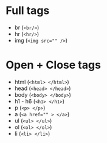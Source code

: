 # Full tags
* br (`<br/>`)
* hr (`<hr/>`)
* img (`<img src="" />`)



# Open + Close tags
* html (`<html> </html>`)
* head (`<head> </head>`)
* body (`<body> </body>`)
* h1 - h6 (`<h1> </h1>`)
* p (`<p> </p>`)
* a (`<a href="" > </a>`)
* ul (`<ul> </ul>`)
* ol (`<ol> </ol>`)
* li (`<li> </li>`)


